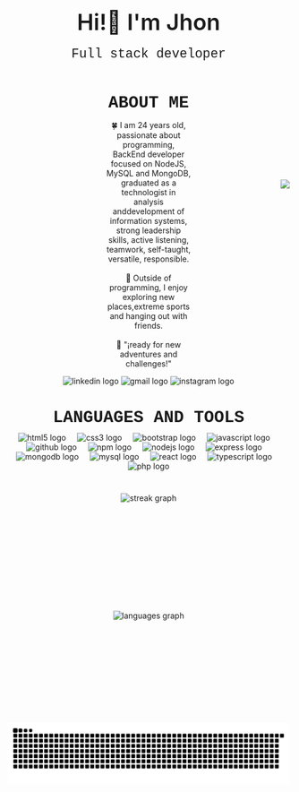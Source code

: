 <p style="text-align: center; font-size: 40px; font-weight: 600;">Hi!👋 I'm Jhon <br> <strong style="font-size: 23px; font-family: 'Courier New', Courier, monospace; font-weight: 500;">Full stack developer</strong> </p>
<div style="width: 100%; text-align: center; height: auto; position: relative; display: flex; flex-direction: column; justify-content: center; align-items: center; margin-bottom: 40px;">
    <p style="margin-bottom: 0;"><strong style="font-size: 30px; font-family: 'Courier New', Courier, monospace; font-weight: 700;">ABOUT ME</strong></p>
        <img style="position: absolute; height: 200px; right: 0;" src="https://camo.githubusercontent.com/62da68eb62b1e5f175f7d1f0191dd89a653d7908feb22d37d4a0ab07365d679168747470733a2f2f6d656469612e67697068792e636f6d2f6d656469612f4d3967624264396e6244724f5475314d71782f67697068792e676966" />
    <p style="width: calc(100% - 350px);">🍀 I am 24 years old, passionate about programming, BackEnd developer focused on NodeJS, MySQL and MongoDB, graduated as a technologist in analysis anddevelopment of information systems, strong leadership skills, active listening, teamwork, self-taught, versatile, responsible. <br><br>🚀 Outside of programming, I enjoy exploring new places,extreme sports and hanging out with friends.<br><br> 💯 "¡ready for new adventures and challenges!"</p>
    <div align="center">
        <a href="https://www.linkedin.com/in/jhonhernandez1899/" style="text-decoration: none;">
          <img src="https://img.shields.io/static/v1?message=LinkedIn&logo=linkedin&label=&color=0077B5&logoColor=white&labelColor=&style=flat" height="25" alt="linkedin logo"  />
        </a>
        <a href="mailto:jhonhernandez.1899@gmail.com" style="text-decoration: none;">
          <img src="https://img.shields.io/static/v1?message=Gmail&logo=gmail&label=&color=D14836&logoColor=white&labelColor=&style=flat" height="25" alt="gmail logo"  />
        </a>
        <a href="https://www.instagram.com/jhon._.hernandez/" style="text-decoration: none;">
          <img src="https://img.shields.io/static/v1?message=Instagram&logo=instagram&label=&color=E4405F&logoColor=white&labelColor=&style=flat" height="25" alt="instagram logo"  />
        </a>
    </div>
</div>  
    
<div align="center" style="margin-bottom: 40px;">
    <p style="margin-bottom: 10px;"><strong style="font-size: 30px; font-family: 'Courier New', Courier, monospace; font-weight: 700;">LANGUAGES AND TOOLS</strong></p>
    <img src="https://cdn.jsdelivr.net/gh/devicons/devicon/icons/html5/html5-original.svg" height="30" alt="html5 logo"  />
    <img width="12" />
    <img src="https://cdn.jsdelivr.net/gh/devicons/devicon/icons/css3/css3-original.svg" height="30" alt="css3 logo"  />
    <img width="12" />
    <img src="https://cdn.jsdelivr.net/gh/devicons/devicon/icons/bootstrap/bootstrap-original.svg" height="30" alt="bootstrap logo"  />
    <img width="12" />
    <img src="https://cdn.jsdelivr.net/gh/devicons/devicon/icons/javascript/javascript-original.svg" height="30" alt="javascript logo"  />
    <img width="12" />
    <img src="https://cdn.jsdelivr.net/gh/devicons/devicon/icons/github/github-original.svg" height="30" alt="github logo"  />
    <img width="12" />
    <img src="https://cdn.jsdelivr.net/gh/devicons/devicon/icons/npm/npm-original-wordmark.svg" height="30" alt="npm logo"  />
    <img width="12" />
    <img src="https://cdn.jsdelivr.net/gh/devicons/devicon/icons/nodejs/nodejs-original.svg" height="30" alt="nodejs logo"  />
    <img width="12" />
    <img src="https://cdn.jsdelivr.net/gh/devicons/devicon/icons/express/express-original.svg" height="30" alt="express logo"  />
    <img width="12" />
    <img src="https://cdn.jsdelivr.net/gh/devicons/devicon/icons/mongodb/mongodb-original.svg" height="30" alt="mongodb logo"  />
    <img width="12" />
    <img src="https://cdn.jsdelivr.net/gh/devicons/devicon/icons/mysql/mysql-original.svg" height="30" alt="mysql logo"  />
    <img width="12" />
    <img src="https://cdn.jsdelivr.net/gh/devicons/devicon/icons/react/react-original.svg" height="30" alt="react logo"  />
    <img width="12" />
    <img src="https://cdn.jsdelivr.net/gh/devicons/devicon/icons/typescript/typescript-original.svg" height="30" alt="typescript logo"  />
    <img width="12" />
    <img src="https://cdn.jsdelivr.net/gh/devicons/devicon/icons/php/php-original.svg" height="30" alt="php logo"  />
</div>
<div style="display: flex; flex-wrap: wrap; justify-content: center; width: 100%; margin-top: 30px;">
    <div style="width: 45%; justify-content: center; align-items: center; display: flex; flex-direction: column;">
        <img src="https://streak-stats.demolab.com?user=JhonHernandezz&locale=en&mode=weekly&theme=blue-green&hide_border=true&border_radius=0&order=3" height="200" alt="streak graph"style="margin-bottom: 10px;"  />
        <img src="https://github-readme-stats.vercel.app/api/top-langs?username=JhonHernandezz&locale=en&hide_title=false&layout=compact&card_width=320&langs_count=5&theme=blue-greenhide_border=true&order=2&custom_title=Most%20used%20languages" height="200" alt="languages graph"  />
    </div>
</div>
<picture>
    <source media="(prefers-color-scheme: dark)" srcset="https://raw.githubusercontent.com/JhonHernandezz/JhonHernandezz/output/github-contribution-grid-snake-dark.svg">
    <img alt="github contribution grid snake animation" src="https://raw.githubusercontent.com/JhonHernandezz/JhonHernandezz/output/github-contribution-grid-snake.svg" />
</picture>
